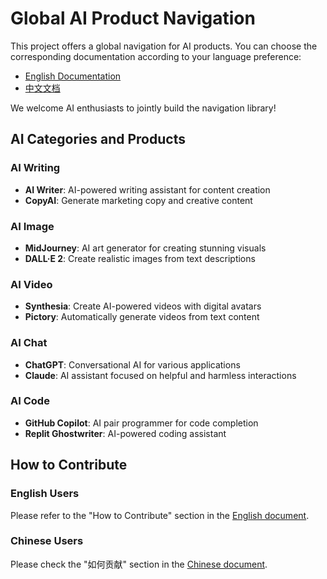 # Global AI Product Navigation

This project offers a global navigation for AI products. You can choose the corresponding documentation according to your language preference:

- [English Documentation](README.en.md)
- [中文文档](README.zh.md)

We welcome AI enthusiasts to jointly build the navigation library!

## AI Categories and Products

### AI Writing
- **AI Writer**: AI-powered writing assistant for content creation
- **CopyAI**: Generate marketing copy and creative content

### AI Image
- **MidJourney**: AI art generator for creating stunning visuals
- **DALL·E 2**: Create realistic images from text descriptions

### AI Video
- **Synthesia**: Create AI-powered videos with digital avatars
- **Pictory**: Automatically generate videos from text content

### AI Chat
- **ChatGPT**: Conversational AI for various applications
- **Claude**: AI assistant focused on helpful and harmless interactions

### AI Code
- **GitHub Copilot**: AI pair programmer for code completion
- **Replit Ghostwriter**: AI-powered coding assistant

## How to Contribute
### English Users
Please refer to the "How to Contribute" section in the [English document](README.en.md).

### Chinese Users
Please check the "如何贡献" section in the [Chinese document](README.zh.md).